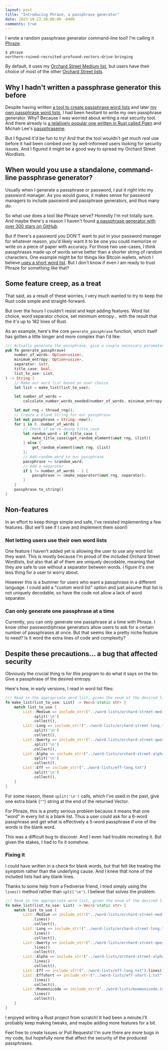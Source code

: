 ```yaml
---
layout: post
title: "Introducing Phraze, a passphrase generator"
date: 2023-10-23 20:00:00 -0400
comments: true
---
```


I wrote a random passphrase generator command-line tool! I'm calling it [Phraze](https://github.com/sts10/phraze).

```
$ phraze
northern-ruined-recruited-profound-vectors-drive-bringing
```

By default, it uses my [Orchard Street Medium list](https://github.com/sts10/orchard-street-wordlists#orchard-street-medium-list), but users have their choice of most of the other [Orchard Street lists](https://github.com/sts10/orchard-street-wordlists).

## Why I hadn't written a passphrase generator this before
Despite having written [a tool to create passphrase word lists](https://github.com/sts10/tidy) and later [my own passphrase word lists](https://github.com/sts10/orchard-street-wordlists), I had been hesitant to write my own passphrase generator. Why? Because I was worried about writing a real security tool. And there already is [a relatively popular one written in Rust called Pgen](https://github.com/ctsrc/Pgen) and Michah Lee's [passphraseme](https://github.com/micahflee/passphraseme). 

But I figured it'd be fun to try! And that the tool wouldn't get much _real_ use before it had been combed over by well-informed users looking for security issues. And I figured it might be a good way to spread my Orchard Street Wordlists.

## When would you use a standalone, command-line passphrase generator?

Usually when I generate a passphrase or password, I put it right into my password manager. As you would guess, it makes sense for password managers to include password and passphrase generators, and thus many do.

So what use does a tool like Phraze serve? Honestly I'm not totally sure. And maybe there's a reason I haven't found [a passphrase generator with over 300 stars on GitHub](https://github.com/topics/passphrase-generator). 

But if there's a password you DON'T want to put in your password manager for whatever reason, you'd likely want it to be one you could memorize or write on a piece of paper with accuracy. For those two use-cases, I think passphrases made up of words serve better than a shorter string of random characters. One example might be for things like Bitcoin wallets, which I believe [uses a short word list](https://github.com/bitcoin/bips/blob/master/bip-0039/english.txt). But I don't know if even I am ready to trust Phraze for something like that?

## Some feature creep, as a treat
That said, as a result of these worries, I very much wanted to try to keep the Rust code simple and straight-forward.

But over the hours I couldn't resist and kept adding features. Word list choice, word separator choice, set minimum entropy... with the result that the it's up to 182 lines of Rust.

As an example, here's the core `generate_passphrase` function, which itself has gotten a little longer and more complex than I'd like:

```rust
/// Actually generate the passphrase, give a couple necessary parameters.
pub fn generate_passphrase(
    number_of_words: Option<usize>,
    minimum_entropy: Option<usize>,
    separator: &str,
    title_case: bool,
    list_to_use: List,
) -> String {
    // Make our word list based on user choice
    let list = make_list(list_to_use);

    let number_of_words =
        calculate_number_words_needed(number_of_words, minimum_entropy, list.len());

    let mut rng = thread_rng();
    // Create a blank String for our passphrase
    let mut passphrase = String::new();
    for i in 0..number_of_words {
        // Check if we're doing title_case
        let random_word = if title_case {
            make_title_case(&get_random_element(&mut rng, &list))
        } else {
            get_random_element(&mut rng, &list)
        };
        // Add random_word to our passphrase
        passphrase += &random_word;
        // Add a separator
        if i != number_of_words - 1 {
            passphrase += &make_separator(&mut rng, separator);
        }
    }
    passphrase.to_string()
}
```

## Non-features

In an effort to keep things simple and safe, I've resisted implementing a few features. (But we'll see if I cave and implement them soon!)

### Not letting users use their own word lists

One feature I haven't added yet is allowing the user to use any word list they want. This is mostly because I'm proud of the included Orchard Street Wordlists, but also that all of them are uniquely decodable, meaning that they are safe to use without a separator between words. I figure it's one less thing for a user to worry about.

However this is a bummer for users who want a passphrase in a different language. I could add a "custom word list" option and just assume that list is not uniquely decodable, so have the code not allow a lack of word separator.

### Can only generate one passphrase at a time

Currently, you can only generate one passphrase at a time with Phraze. I know other password/phrase generators allow users to ask for a certain number of passphrases at once. But that seems like a pretty niche feature to need? Is it word the extra lines of code and complexity?

## Despite these precautions... a bug that affected security

Obviously the crucial thing is for this program to do what it says on the tin: Give a passphrase of the desired entropy.

Here's how, in early versions, I read in word list files:

```rust
/// Read in the appropriate word list, given the enum of the desired list
fn make_list(list_to_use: List) -> Vec<&'static str> {
    match list_to_use {
        List::Medium => include_str!("../word-lists/orchard-street-medium.txt")
            .split('\n')
            .collect(),
        List::Long => include_str!("../word-lists/orchard-street-long.txt")
            .split('\n')
            .collect(),
        List::Qwerty => include_str!("../word-lists/orchard-street-qwerty.txt")
            .split('\n')
            .collect(),
        List::Alpha => include_str!("../word-lists/orchard-street-alpha.txt")
            .split('\n')
            .collect(),
        List::Eff => include_str!("../word-lists/eff-long.txt")
            .split('\n')
            .collect(),
    }
}
```

For some reason, these `split('\n')` calls, which I've used in the past, give one extra blank (`""`) string at the end of the returned Vector.

For Phraze, this is a pretty serious problem because it means that one "word" in every list is a blank list. Thus a user could ask for a 6-word passphrase and get what is effectively a 5-word passphrase if one of the words is the blank word.

This was a difficult bug to discover. And I even had trouble recreating it. But given the stakes, I had to fix it somehow.

### Fixing it

I could have written in a check for blank words, but that felt like treating the symptom rather than the underlying cause. And I knew that none of the included lists had any blank lines.

Thanks to some help from a Fediverse friend, I tried simply using the `lines()` method rather than `splt('\n')`. I believe that solves the problem.

```rust
/// Read in the appropriate word list, given the enum of the desired list
fn make_list(list_to_use: List) -> Vec<&'static str> {
    match list_to_use {
        List::Medium => include_str!("../word-lists/orchard-street-medium.txt")
            .lines()
            .collect(),
        List::Long => include_str!("../word-lists/orchard-street-long.txt")
            .lines()
            .collect(),
        List::Qwerty => include_str!("../word-lists/orchard-street-qwerty.txt")
            .lines()
            .collect(),
        List::Alpha => include_str!("../word-lists/orchard-street-alpha.txt")
            .lines()
            .collect(),
        List::Eff => include_str!("../word-lists/eff-long.txt").lines().collect(),
        List::Effshort => include_str!("../word-lists/eff-short-1.txt")
            .lines()
            .collect(),
        List::Mnemonicode => include_str!("../word-lists/mnemonicode.txt")
            .lines()
            .collect(),
    }
}
```

I enjoyed writing a Rust project from scratch! It had been a minute.I'll probably keep making tweaks, and maybe adding more features for a bit.

Feel free to create Issues or Pull Requests! I'm sure there are more bugs in my code, but hopefully none that affect the security of the produced passphrases.
